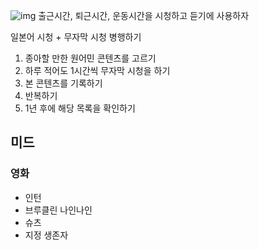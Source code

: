 ![img](https://github.com/user-attachments/assets/7f819e81-a77d-4741-9038-bfc74588f2ad)
출근시간, 퇴근시간, 운동시간을 시청하고 듣기에 사용하자


일본어 시청 + 무자막 시청 병행하기  

1. 종아할 만한 원어민 콘텐츠를 고르기 
2. 하루 적어도 1시간씩 무자막 시청을 하기 
3. 본 콘텐츠를 기록하기 
4. 반복하기
5. 1년 후에 해당 목록을 확인하기 

## 미드 
### 영화
* 인턴
* 브루클린 나인나인
* 슈츠 
* 지정 생존자